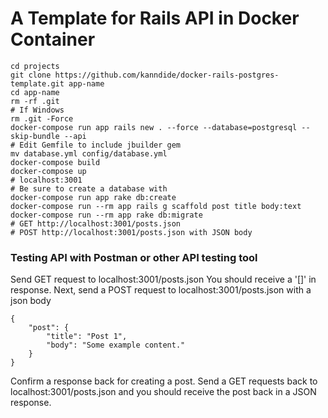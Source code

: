 # A Template for Rails API in Docker Container

```
cd projects
git clone https://github.com/kanndide/docker-rails-postgres-template.git app-name
cd app-name
rm -rf .git
# If Windows 
rm .git -Force
docker-compose run app rails new . --force --database=postgresql --skip-bundle --api
# Edit Gemfile to include jbuilder gem
mv database.yml config/database.yml
docker-compose build
docker-compose up
# localhost:3001
# Be sure to create a database with
docker-compose run app rake db:create
docker-compose run --rm app rails g scaffold post title body:text
docker-compose run --rm app rake db:migrate
# GET http://localhost:3001/posts.json
# POST http://localhost:3001/posts.json with JSON body
```

### Testing API with Postman or other API testing tool

Send GET request to localhost:3001/posts.json
You should receive a '[]' in response.
Next, send a POST request to localhost:3001/posts.json with a json body
```
{
    "post": {
        "title": "Post 1",
        "body": "Some example content."
    }
}
```
Confirm a response back for creating a post.
Send a GET requests back to localhost:3001/posts.json and you should receive the post back in a JSON response.